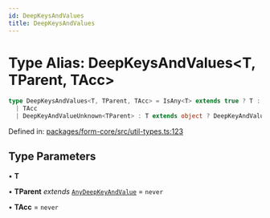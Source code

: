```yaml
---
id: DeepKeysAndValues
title: DeepKeysAndValues
---
```


<!-- DO NOT EDIT: this page is autogenerated from the type comments -->

# Type Alias: DeepKeysAndValues\<T, TParent, TAcc\>

```ts
type DeepKeysAndValues<T, TParent, TAcc> = IsAny<T> extends true ? T : T extends string | number | boolean | bigint | Date ? TAcc : T extends ReadonlyArray<any> ? number extends T["length"] ? DeepKeyAndValueArray<TParent, T, TAcc> : DeepKeyAndValueTuple<TParent, T, TAcc> : keyof T extends never ? 
  | TAcc
  | DeepKeyAndValueUnknown<TParent> : T extends object ? DeepKeyAndValueObject<TParent, T, TAcc> : TAcc;
```

Defined in: [packages/form-core/src/util-types.ts:123](https://github.com/TanStack/form/blob/main/packages/form-core/src/util-types.ts#L123)

## Type Parameters

• **T**

• **TParent** *extends* [`AnyDeepKeyAndValue`](../interfaces/anydeepkeyandvalue.md) = `never`

• **TAcc** = `never`
